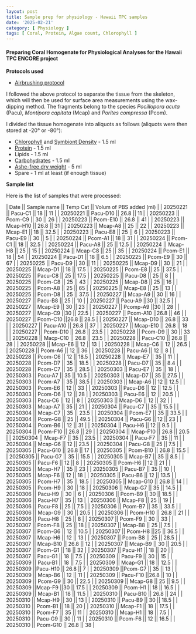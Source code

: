 ```yaml
---
layout: post
title: Sample prep for physiology - Hawaii TPC samples
date: '2025-02-21'
category: [ Physiology ]
tags: [ Coral, Protein, Algae count, Chlorophyll ]
---
```


#### Preparing Coral Homogenate for Physiological Analyses for the Hawaii TPC ENCORE project

**Protocols used**
- [Airbrushing protocol](https://zdellaert.github.io/ZD_Putnam_Lab_Notebook/Physiology-Airbrushing-Protocol/)

I followed the above protocol to separate the tissue from the skeleton, which will then be used for surface area measurements using the wax-dipping method. The fragments belong to the species _Pocillopora acuta_ (Pacu), _Montipora capitata_ (Mcap) and _Porites compressa_ (Pcom).

I divided the tissue homogenate into aliquots as follows (aliquots were then stored at -20° or -80°):

- [Chlorophyll](https://fscucchia-labnotebooks.github.io/FScucchia_Putnam_Lab_Notebook/Chlorophyll-Protocol/) and [Symbiont Density](https://fscucchia-labnotebooks.github.io/FScucchia_Putnam_Lab_Notebook/GUAVA-Protocol/) - 1.5 ml
- [Protein](https://fscucchia-labnotebooks.github.io/FScucchia_Putnam_Lab_Notebook/Total-Protein-Protocol/) - 1.5 ml
- Lipids - 1.5 ml
- [Carbohydrates](https://fscucchia-labnotebooks.github.io/FScucchia_Putnam_Lab_Notebook/Carbohydrates-Protocol/) - 1.5 ml
- [Ashe-free dry weight](https://fscucchia-labnotebooks.github.io/FScucchia_Putnam_Lab_Notebook/Ashe-free-dry-weight-Protocol/) - 5 ml
- Spare - 1 ml at least (if enough tissue)

**Sample list**

Here is the list of samples that were processed:

| Date || Sample name || Temp Cat || Volum of PBS added (ml) |
| 20250221    ||  Pacu-C1           ||  18        ||     11                    |
| 20250221    ||  Pacu-D10           ||  26.8        ||     11                    |
| 20250223     ||  Pcom-C9           ||  30        ||      26                   |
| 20250223      || Pcom-E10          ||  26.8        ||    41                     |
| 20250223      || Mcap-H10           || 26.8         ||   31                      |
| 20250223      || Mcap-A8            || 25         ||     22                    |
| 20250223      || Mcap-E1            || 18         ||     32.5                    |
| 20250223      || Pacu-E8            || 25         ||     6                    |
| 20250223      || Pacu-E9            ||   30       ||    5                    |
| 20250224      || Pcom-A1            ||   18       ||    31                     |
| 20250224      || Pcom-C1            ||   18       ||    32.5                     |
| 20250224      || Pacu-A8            ||   25       ||    12.5                     |
| 20250224      || Mcap-H8            ||   25       ||    15                     |
| 20250224      || Mcap-C8            ||   25       ||    35                     |
| 20250224      || Pcom-E1            ||   18       ||    54                     |
| 20250224      || Pacu-D1            ||   18       ||    6.5                     |
| 20250225      || Pcom-E9           ||  30        ||    67                    |
| 20250225      || Pacu-D9           ||  30        ||    11                    |
| 20250225      || Mcap-D9           ||  30        ||    21                    |
| 20250225      || Mcap-D1           ||  18       ||     17.5                   |
| 20250225      || Pcom-E8           ||   25      ||     37.5                   |
| 20250225      || Pacu-C8           ||   25      ||     17.5                   |
| 20250225      || Pacu-D8           ||   25      ||     8                   |
| 20250225      || Pcom-C8           ||  25      ||      43                  |
| 20250225      || Mcap-D8           ||   25      ||     16                   |
| 20250225      || Pcom-A8           ||  25       ||     65                   |
| 20250225      || Mcap-E8           || 25        ||     13                   |
| 20250225      || Pcom-D8           || 25        ||     37.5                   |
| 20250227      || Mcap-A9       || 30  ||  16      |
| 20250227      || Pacu-B8       ||  25 ||  10      |
| 20250227      || Pacu-A9       ||30  ||   32.5     |
| 20250227      || Mcap-E9       || 30 ||   23     |
| 20250227      || Pcomp-A9       ||30  ||  28      |
| 20250227      || Mcap-C9       ||30 ||   22.5     |
| 20250227      || Pcom-A10       ||26.8  ||  46      |
| 20250227      || Pcom-C10       ||26.8   ||  28.5      |
| 20250227      || Mcap-D10       || 26.8  ||  33      |
| 20250227      || Pacu-A10       || 26.8  ||  37      |
| 20250227      || Mcap-E10       || 26.8  ||  18      |
| 20250227      || Pcom-D10       || 26.8  ||  23.5      |
| 20250228     || Pcom-D9      || 30   ||  33       |
| 20250228     || Macp-C10      || 26.8    ||  23.5       |
| 20250228     || Pacu-C10      || 26.8    ||  28       |
| 20250228     || Mcap-E6      || 12   ||  13       |
| 20250228     || Mcap-C6      || 12   ||  26.5       |
| 20250228     || Pcom-A6      || 12   ||  36       |
| 20250228     || Pacu-A6      || 12   ||  8       |
| 20250228     || Pcom-C6      || 12   ||  18.5       |
| 20250228     || Mcap-E7      || 35   ||  11       |
| 20250228     || Pcom-D7      || 35   ||   18.5      |
| 20250228     ||  Pacu-D7     || 35   ||   8.4      |
| 20250228     ||  Pcom-C7     || 35   ||   28.5      |
| 20250303     || Pacu-E7      || 35    ||  18       |
| 20250303     || Pacu-A7      || 35    ||  10.5       |
| 20250303     || Mcap-D7      || 35    ||  27.5       |
| 20250303     || Pcom-A7      || 35    ||  38.5       |
| 20250303     || Mcap-A6      || 12    ||  12.5       |
| 20250303     || Pcom-E6      ||  12   ||  33       |
| 20250303     || Pacu-D6      ||  12   ||  12.5      |
| 20250303     || Pcom-D6      ||  12   ||  28       |
| 20250303     || Pacu-E6      ||  12   ||  20.5      |
| 20250303     || Pacu-C6      ||  12   ||  8      |
| 20250303     || Mcap-D6      ||  12   ||  32       |
| 20250303     || Mcap-A7      || 35    ||  21       |
| 20250304     || Pacu-C7     ||  35   ||   15.5       |
| 20250304     || Mcap-C7     ||  35   ||   23.5       |
| 20250304     || Pcom-E7     ||  35   ||   33.5       |
| 20250304     || Pcom-G8     ||  25    ||  49.5        |
| 20250304     || Pacu-G6     ||  12   ||   23       |
| 20250304     || Pcom-B6     ||  12   ||   31       |
| 20250304     || Pacu-H6     || 12    ||  9.5        |
| 20250304     || Pcom-F10     || 26.8    ||   29       |
| 20250304     || Mcap-F10     || 26.8    ||  20.5        |
| 20250304     || Mcap-F7     ||  35   ||   23.5       |
| 20250304     || Pacu-F7     ||   35  ||   11       |
| 20250304     || Mcap-G6     ||  12   ||    23.5      |
| 20250304     || Pacu-G8     ||  25    ||   7.5       |
| 20250305     || Pacu-G10     || 26.8      ||  17       |
| 20250305     ||  Pcom-B10    ||  26.8     ||  15.5       |
| 20250305     || Pacu-G7     ||  35     ||    15.5    |
| 20250305     || Mcap-B7     ||  35     ||    8.5     |
| 20250305     ||  Pacu-F6    ||  12    ||    8     |
| 20250305     ||  Pcom-H6    ||  12    ||    21     |
| 20250305     ||  Mcap-H7    ||  35     ||   23      |
| 20250305     ||  Pacu-B7    ||  35     ||   10      |
| 20250305     || Mcap-F6     || 12     ||  18       |
| 20250305     || Pacu-B6     || 12     ||   13.5      |
| 20250305     || Pcom-H7     ||   35    ||   18.5      |
| 20250305     || Mcap-G10     || 26.8      ||   14      |
| 20250305     || Pcom-H9     ||  30      ||   18      |
| 20250306     ||  Mcap-G7     || 35   ||   14.5      |
| 20250306     ||  Pacu-H9     ||  30  ||   6      |
| 20250306     || Pcom-B9      ||  30  ||   18.5      |
| 20250306     || Pacu-H7      || 35   ||  13       |
| 20250306     || Mcap-F8      ||  25   ||  19       |
| 20250306     || Pacu-F8      ||  25   ||  7.5       |
| 20250306     || Pcom-B7      || 35   ||   33.5      |
| 20250306     || Mcap-G9      ||  30  ||   20.5      |
| 20250306     || Pcom-H10      ||  26.8   ||  21       |
| 20250306     || Pacu-H8      || 25    ||    8     |
| 20250307     || Pcom-F9   ||  30   ||  33    |
| 20250307     || Pcom-F8   ||  25   ||  18    |
| 20250307     || Mcap-B8   || 25    ||  7.5    |
| 20250307     || Pcom-G6   || 12   || 10.5     |
| 20250307     || Pcom-H8   ||25     ||  36.5    |
| 20250307     || Mcap-H6   || 12   ||  13    |
| 20250307     || Pcom-B8   || 25    || 28.5     |
| 20250307     || Mcap-B10   || 26.8     ||  12    |
| 20250307     || Mcap-B9   || 30    ||  20.5    |
| 20250307     || Pcom-G1   || 18   ||  32    |
| 20250307     || Pacu-H1   ||  18  ||  20    |
| 20250307     || Pacu-G1   ||  18  ||  7.5    |
| 20250309     || Pacu-F9  || 30 ||  15   |
| 20250309     || Pacu-B1  || 18  ||  7.5   |
| 20250309     || Mcap-G1  || 18  ||  12.5   |
| 20250309     ||Pacu-H10   || 26.8  || 7    |
| 20250309     ||Pcom-G7   ||  35  || 13    |
| 20250309     || Mcap-B6  || 12 ||  11   |
| 20250309     || Pacu-F10  ||26.8   ||  10   |
| 20250309     || Pcom-G9   || 30 || 22.5    |
| 20250309     || Mcap-G8   || 25 ||  9.5   |
| 20250309     ||Mcap-F9    ||30  ||  17.5   |
| 20250309     || Pcom-H1   || 18  ||   16.5  |
| 20250309     || Mcap-B1   || 18  ||  11.5   |
| 20250310     || Pacu-B10  ||  26.8   ||  24  |
| 20250310     || Mcap-H9  ||  30 || 13   |
| 20250310     || Pacu-B9  ||  30 || 18.5   |
| 20250310     || Pcom-B1  ||  18   ||  20  |
| 20250310     || Mcap-F1  ||  18   ||  17.5  |
| 20250310     || Pcom-F7  || 35   || 11   |
| 20250310     || Mcap-H1  || 18    || 7.5   |
| 20250310     || Pacu-G9  || 30 || 11   |
| 20250310     || Pcom-F6  ||  12  || 16.5   |
| 20250310     ||  Pcom-G10 || 26.8    ||  38  |